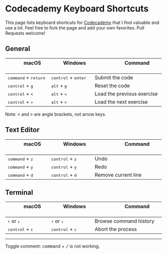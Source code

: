 # Codecademy Keyboard Shortcuts

This page lists keyboard shortcuts for [Codecademy](https://www.codecademy.com) that I find valuable and use a lot. Feel free to fork the page and add your own favorites. Pull Requests welcome!

## General

| &nbsp;&nbsp;&nbsp;&nbsp;&nbsp;&nbsp;&nbsp; macOS &nbsp;&nbsp;&nbsp;&nbsp;&nbsp;&nbsp;&nbsp; | &nbsp;&nbsp;&nbsp;&nbsp;&nbsp; Windows &nbsp;&nbsp;&nbsp;&nbsp;&nbsp; |  &nbsp;&nbsp;&nbsp;&nbsp;&nbsp;&nbsp;&nbsp;&nbsp;&nbsp;&nbsp;&nbsp;&nbsp;&nbsp;&nbsp; Command &nbsp;&nbsp;&nbsp;&nbsp;&nbsp;&nbsp;&nbsp;&nbsp;&nbsp;&nbsp;&nbsp;&nbsp;&nbsp;&nbsp; |
| ------- | -------- | ------- |
| <kbd>command</kbd> + <kbd>return</kbd> | <kbd>control</kbd> + <kbd>enter</kbd> | Submit the code |
| <kbd>control</kbd> + <kbd>g</kbd> | <kbd>alt</kbd> + <kbd>g</kbd> | Reset the code |
| <kbd>control</kbd> + <kbd><</kbd> | <kbd>alt</kbd> + <kbd><</kbd> | Load the previous exercise |
| <kbd>control</kbd> + <kbd>></kbd> | <kbd>alt</kbd> + <kbd>></kbd> | Load the next exercise | 

Note: <kbd><</kbd> and <kbd>></kbd> are angle brackets, not arrow keys.

## Text Editor

| &nbsp;&nbsp;&nbsp;&nbsp;&nbsp;&nbsp;&nbsp; macOS &nbsp;&nbsp;&nbsp;&nbsp;&nbsp;&nbsp;&nbsp; | &nbsp;&nbsp;&nbsp;&nbsp;&nbsp; Windows &nbsp;&nbsp;&nbsp;&nbsp;&nbsp; |  &nbsp;&nbsp;&nbsp;&nbsp;&nbsp;&nbsp;&nbsp;&nbsp;&nbsp;&nbsp;&nbsp;&nbsp;&nbsp;&nbsp; Command &nbsp;&nbsp;&nbsp;&nbsp;&nbsp;&nbsp;&nbsp;&nbsp;&nbsp;&nbsp;&nbsp;&nbsp;&nbsp;&nbsp; |
| ------- | -------- | ------- |
| <kbd>command</kbd> + <kbd>z</kbd> | <kbd>control</kbd> + <kbd>z</kbd> | Undo | 
| <kbd>command</kbd> + <kbd>y</kbd> | <kbd>control</kbd> + <kbd>y</kbd> | Redo | 
| <kbd>command</kbd> + <kbd>d</kbd> | <kbd>control</kbd> + <kbd>d</kbd> | Remove current line | 

## Terminal

| &nbsp;&nbsp;&nbsp;&nbsp;&nbsp;&nbsp;&nbsp; macOS &nbsp;&nbsp;&nbsp;&nbsp;&nbsp;&nbsp;&nbsp; | &nbsp;&nbsp;&nbsp;&nbsp;&nbsp; Windows &nbsp;&nbsp;&nbsp;&nbsp;&nbsp; |  &nbsp;&nbsp;&nbsp;&nbsp;&nbsp;&nbsp;&nbsp;&nbsp;&nbsp;&nbsp;&nbsp;&nbsp;&nbsp;&nbsp; Command &nbsp;&nbsp;&nbsp;&nbsp;&nbsp;&nbsp;&nbsp;&nbsp;&nbsp;&nbsp;&nbsp;&nbsp;&nbsp;&nbsp; |
| ------- | -------- | ------- |
| <kbd>↑</kbd> or <kbd>↓</kbd> | <kbd>↑</kbd> or <kbd>↓</kbd> | Browse command history | 
| <kbd>control</kbd> + <kbd>c</kbd> | <kbd>control</kbd> + <kbd>c</kbd> | Abort the process | 

<p>
  
---

Toggle comment: <kbd>command</kbd> + <kbd>/</kbd> is not working.
